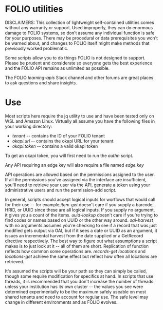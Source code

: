 # FOLIO utilities

DISCLAIMERS: This collection of lightweight self-contained utilities comes without any warranty or support. Used improperly, they can do enormous damage to FOLIO systems, so don't assume any individual function is safe for your purposes. There may be procedural or data prerequisites you won't be warned about, and changes to FOLIO itself might make methods that previously worked problematic.

Some scripts allow you to do things FOLIO is not designed to support. Please be prudent and considerate so everyone gets the best experience and the FOLIO API remains as unlimited as possible.

The FOLIO *learning-apis* Slack channel and other forums are great places to ask questions and share insights.

# Use

Most scripts here require the jq utility to use and have been tested only on WSL and Amazon Linux. Virtually all assume you have the following files in your working directory:

- *tenant* -- contains the ID of your FOLIO tenant
- *okapi.url* -- contains the okapi URL for your tenant
- *okapi.token* -- contains a valid okapi token

To get an okapi token, you will first need to run the *authn* script. 

Any API requiring an edge key will also require a file named *edge.key*

API operations are allowed based on the permissions assigned to the user. If all the permissions you've assigned via the interface are insufficient, you'll need to retrieve your user via the API, generate a token using your administrative users and run the permission-add script.

In general, scripts should accept logical inputs for worflows that would call for their use -- for example,*item-get* doesn't care if you supply a barcode, HRID, or UUID since these are all logical inputs. If you supply no argument, it gives you a count of the items. *uuid-lookup* doesn't care if you're trying to find codes or names based on UUID or the other way around. *oai-harvest* with no arguments assumes you're checking to see if a record that was just modified gets output via OAI, but if it sees a date or UUID as an argument, it issues an incremental harvest from the date supplied or a GetRecord directive respectively. The best way to figure out what assumptions a script makes is to just look at it -- all of them are short. Replication of function reflects how common some operations are. *records-get locations* and *locations-get* achieve the same effect but reflect how often all locations are retrieved. 

It's assumed the scripts will be your path so they can simply be called, though some require modification for specifics at hand. In scripts that use threads, it is recommended that you don't increase the number of threads unless your institution has its own cluster -- the values you see were determined experimentally to be the maximum safely useable on most shared tenants and need to account for regular use. The safe level may change in different environments and as FOLIO evolves.




